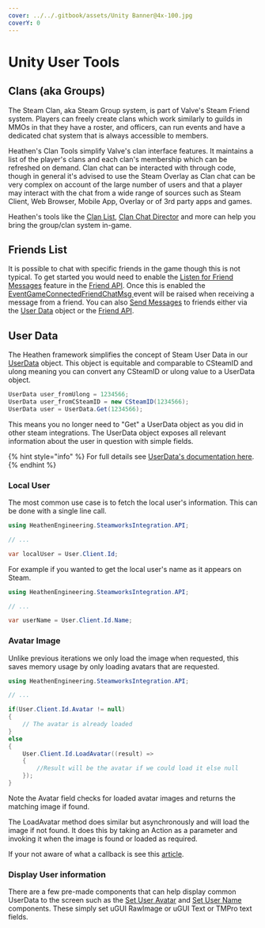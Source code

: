 ```yaml
---
cover: ../../.gitbook/assets/Unity Banner@4x-100.jpg
coverY: 0
---
```


# Unity User Tools

## Clans (aka Groups)

The Steam Clan, aka Steam Group system, is part of Valve's Steam Friend system. Players can freely create clans which work similarly to guilds in MMOs in that they have a roster, and officers, can run events and have a dedicated chat system that is always accessible to members.

Heathen's Clan Tools simplify Valve's clan interface features. It maintains a list of the player's clans and each clan's membership which can be refreshed on demand. Clan chat can be interacted with through code, though in general it's advised to use the Steam Overlay as Clan chat can be very complex on account of the large number of users and that a player may interact with the chat from a wide range of sources such as Steam Client, Web Browser, Mobile App, Overlay or of 3rd party apps and games.

Heathen's tools like the [Clan List](../../heathens-steamworks-complete/unity/ui-components/clan-list.md), [Clan Chat Director](../../heathens-steamworks-complete/unity/ui-components/clan-chat-director.md) and more can help you bring the group/clan system in-game.

## Friends List

It is possible to chat with specific friends in the game though this is not typical. To get started you would need to enable the [Listen for Friend Messages](../../heathens-steamworks-complete/unity/api/friends.client.md#setlistenforfriendsmessages) feature in the [Friend API](../../heathens-steamworks-complete/unity/api/friends.client.md). Once this is enabled the [EventGameConnectedFriendChatMsg ](../../heathens-steamworks-complete/unity/api/friends.client.md#game-connected-friend-chat-msg)event will be raised when receiving a message from a friend. You can also [Send Messages](../../heathens-steamworks-complete/unity/data-layer/user-data.md#sendmessage) to friends either via the [User Data](../../heathens-steamworks-complete/unity/data-layer/user-data.md) object or the [Friend API](../../heathens-steamworks-complete/unity/api/friends.client.md).

## User Data

The Heathen framework simplifies the concept of Steam User Data in our [UserData](../../heathens-steamworks-complete/unity/data-layer/user-data.md) object. This object is equitable and comparable to CSteamID and ulong meaning you can convert any CSteamID or ulong value to a UserData object.

```csharp
UserData user_fromUlong = 1234566;
UserData user_fromCSteamID = new CSteamID(1234566);
UserData user = UserData.Get(1234566);
```

This means you no longer need to "Get" a UserData object as you did in other steam integrations. The UserData object exposes all relevant information about the user in question with simple fields.&#x20;

{% hint style="info" %}
For full details see [UserData's documentation here](../../heathens-steamworks-complete/unity/data-layer/user-data.md).
{% endhint %}

### Local User

The most common use case is to fetch the local user's information. This can be done with a single line call.

```csharp
using HeathenEngineering.SteamworksIntegration.API;

// ...

var localUser = User.Client.Id;
```

For example if you wanted to get the local user's name as it appears on Steam.

```csharp
using HeathenEngineering.SteamworksIntegration.API;

// ...

var userName = User.Client.Id.Name;
```

### Avatar Image

Unlike previous iterations we only load the image when requested, this saves memory usage by only loading avatars that are requested.

```csharp
using HeathenEngineering.SteamworksIntegration.API;

// ...

if(User.Client.Id.Avatar != null)
{    
    // The avatar is already loaded
}
else
{
    User.Client.Id.LoadAvatar((result) => 
    {
        //Result will be the avatar if we could load it else null
    });
}
```

Note the Avatar field checks for loaded avatar images and returns the matching image if found.

The LoadAvatar method does similar but asynchronously and will load the image if not found. It does this by taking an Action as a parameter and invoking it when the image is found or loaded as required.

If your not aware of what a callback is see this [article](../../company/development/lambda-expressions.md#callbacks).

### Display User information

There are a few pre-made components that can help display common UserData to the screen such as the [Set User Avatar](../../heathens-steamworks-complete/unity/ui-components/set-user-avatar.md) and [Set User Name](../../heathens-steamworks-complete/unity/ui-components/set-user-name.md) components. These simply set uGUI RawImage or uGUI Text or TMPro text fields.&#x20;
